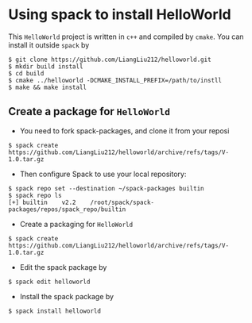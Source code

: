 # Using spack to install HelloWorld

This `HelloWorld` project is written in `c++` and compiled by `cmake`. You can install it outside `spack` by

```
$ git clone https://github.com/LiangLiu212/helloworld.git
$ mkdir build install
$ cd build
$ cmake ../helloworld -DCMAKE_INSTALL_PREFIX=/path/to/instll
$ make && make install
```

## Create a package for `HelloWorld`

- You need to fork spack-packages, and clone it from your reposi
```
$ spack create https://github.com/LiangLiu212/helloworld/archive/refs/tags/V-1.0.tar.gz
```
- Then configure Spack to use your local repository:
```
$ spack repo set --destination ~/spack-packages builtin
$ spack repo ls
[+] builtin    v2.2    /root/spack/spack-packages/repos/spack_repo/builtin
```

- Create a packaging for `HelloWorld`

```
$ spack create https://github.com/LiangLiu212/helloworld/archive/refs/tags/V-1.0.tar.gz
```

- Edit the spack package by
```
$ spack edit helloworld
```
- Install the spack package by 
```
$ spack install helloworld
```